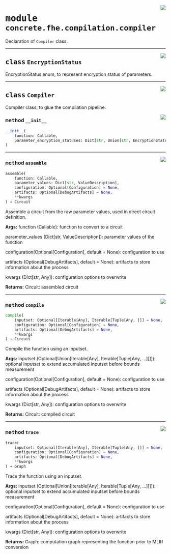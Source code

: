 <!-- markdownlint-disable -->

<a href="../../../compilers/concrete-compiler/compiler/lib/Bindings/Python/concrete/fhe/compilation/compiler.py#L0"><img align="right" style="float:right;" src="https://img.shields.io/badge/-source-cccccc?style=flat-square"></a>

# <kbd>module</kbd> `concrete.fhe.compilation.compiler`
Declaration of `Compiler` class. 



---

<a href="../../../compilers/concrete-compiler/compiler/lib/Bindings/Python/concrete/fhe/compilation/compiler.py#L30"><img align="right" style="float:right;" src="https://img.shields.io/badge/-source-cccccc?style=flat-square"></a>

## <kbd>class</kbd> `EncryptionStatus`
EncryptionStatus enum, to represent encryption status of parameters. 





---

<a href="../../../compilers/concrete-compiler/compiler/lib/Bindings/Python/concrete/fhe/compilation/compiler.py#L40"><img align="right" style="float:right;" src="https://img.shields.io/badge/-source-cccccc?style=flat-square"></a>

## <kbd>class</kbd> `Compiler`
Compiler class, to glue the compilation pipeline. 

<a href="../../../compilers/concrete-compiler/compiler/lib/Bindings/Python/concrete/fhe/compilation/compiler.py#L106"><img align="right" style="float:right;" src="https://img.shields.io/badge/-source-cccccc?style=flat-square"></a>

### <kbd>method</kbd> `__init__`

```python
__init__(
    function: Callable,
    parameter_encryption_statuses: Dict[str, Union[str, EncryptionStatus]]
)
```








---

<a href="../../../compilers/concrete-compiler/compiler/lib/Bindings/Python/concrete/fhe/compilation/compiler.py#L59"><img align="right" style="float:right;" src="https://img.shields.io/badge/-source-cccccc?style=flat-square"></a>

### <kbd>method</kbd> `assemble`

```python
assemble(
    function: Callable,
    parameter_values: Dict[str, ValueDescription],
    configuration: Optional[Configuration] = None,
    artifacts: Optional[DebugArtifacts] = None,
    **kwargs
) → Circuit
```

Assemble a circuit from the raw parameter values, used in direct circuit definition. 



**Args:**
  function (Callable):  function to convert to a circuit 

 parameter_values (Dict[str, ValueDescription]):  parameter values of the function 

 configuration(Optional[Configuration], default = None):  configuration to use 

 artifacts (Optional[DebugArtifacts], default = None):  artifacts to store information about the process 

 kwargs (Dict[str, Any]):  configuration options to overwrite 



**Returns:**
  Circuit:  assembled circuit 

---

<a href="../../../compilers/concrete-compiler/compiler/lib/Bindings/Python/concrete/fhe/compilation/compiler.py#L410"><img align="right" style="float:right;" src="https://img.shields.io/badge/-source-cccccc?style=flat-square"></a>

### <kbd>method</kbd> `compile`

```python
compile(
    inputset: Optional[Iterable[Any], Iterable[Tuple[Any, ]]] = None,
    configuration: Optional[Configuration] = None,
    artifacts: Optional[DebugArtifacts] = None,
    **kwargs
) → Circuit
```

Compile the function using an inputset. 



**Args:**
  inputset (Optional[Union[Iterable[Any], Iterable[Tuple[Any, ...]]]]):  optional inputset to extend accumulated inputset before bounds measurement 

 configuration(Optional[Configuration], default = None):  configuration to use 

 artifacts (Optional[DebugArtifacts], default = None):  artifacts to store information about the process 

 kwargs (Dict[str, Any]):  configuration options to overwrite 



**Returns:**
  Circuit:  compiled circuit 

---

<a href="../../../compilers/concrete-compiler/compiler/lib/Bindings/Python/concrete/fhe/compilation/compiler.py#L310"><img align="right" style="float:right;" src="https://img.shields.io/badge/-source-cccccc?style=flat-square"></a>

### <kbd>method</kbd> `trace`

```python
trace(
    inputset: Optional[Iterable[Any], Iterable[Tuple[Any, ]]] = None,
    configuration: Optional[Configuration] = None,
    artifacts: Optional[DebugArtifacts] = None,
    **kwargs
) → Graph
```

Trace the function using an inputset. 



**Args:**
  inputset (Optional[Union[Iterable[Any], Iterable[Tuple[Any, ...]]]]):  optional inputset to extend accumulated inputset before bounds measurement 

 configuration(Optional[Configuration], default = None):  configuration to use 

 artifacts (Optional[DebugArtifacts], default = None):  artifacts to store information about the process 

 kwargs (Dict[str, Any]):  configuration options to overwrite 



**Returns:**
  Graph:  computation graph representing the function prior to MLIR conversion 



